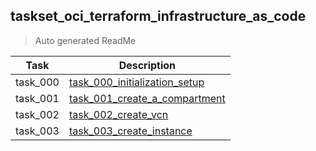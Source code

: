 ## taskset_oci_terraform_infrastructure_as_code

> Auto generated ReadMe

| Task     | Description                                                                                                 |
|----------|-------------------------------------------------------------------------------------------------------------|
| task_000 | [task_000_initialization_setup](taskset_oci_terraform_infrastructure_as_code/task_000_initialization_setup) |
| task_001 | [task_001_create_a_compartment](taskset_oci_terraform_infrastructure_as_code/task_001_create_a_compartment) |
| task_002 | [task_002_create_vcn](taskset_oci_terraform_infrastructure_as_code/task_002_create_vcn)                     |
| task_003 | [task_003_create_instance](taskset_oci_terraform_infrastructure_as_code/task_003_create_instance)           |

